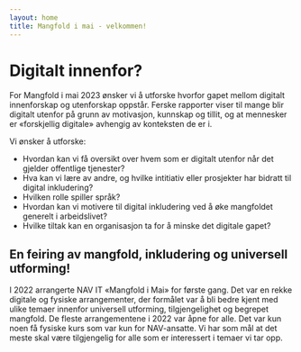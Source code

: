 ```yaml
---
layout: home 
title: Mangfold i mai - velkommen!
---
```


# Digitalt innenfor?

For Mangfold i mai 2023 ønsker vi å utforske hvorfor gapet mellom digitalt innenforskap og utenforskap oppstår. Ferske rapporter viser til mange blir digitalt utenfor på grunn av motivasjon, kunnskap og tillit, og at mennesker er «forskjellig digitale» avhengig av konteksten de er i.

Vi ønsker å utforske:

* Hvordan kan vi få oversikt over hvem som er digitalt utenfor når det gjelder offentlige tjenester?
* Hva kan vi lære av andre, og hvilke intitiativ eller prosjekter har bidratt til digital inkludering?
* Hvilken rolle spiller språk?
* Hvordan kan vi motivere til digital inkludering ved å øke mangfoldet generelt i arbeidslivet?
* Hvilke tiltak kan en organisasjon ta for å minske det digitale gapet?



## En feiring av mangfold, inkludering og universell utforming!

I 2022 arrangerte NAV IT «Mangfold i Mai» for første gang. Det var en rekke digitale og fysiske arrangementer, der formålet var å bli bedre kjent med ulike temaer innenfor universell utforming, tilgjengelighet og begrepet mangfold. De fleste arrangementene i 2022 var åpne for alle. Det var kun noen få fysiske kurs som var kun for NAV-ansatte. Vi har som mål at det meste skal være tilgjengelig for alle som er interessert i temaer vi tar opp. 
